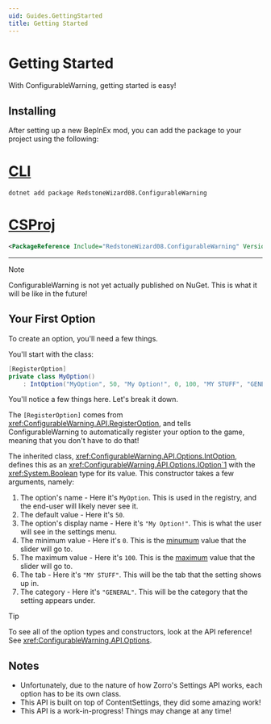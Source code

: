 ```yaml
---
uid: Guides.GettingStarted
title: Getting Started
---
```


# Getting Started

With ConfigurableWarning, getting started is easy!

## Installing

After setting up a new BepInEx mod,
you can add the package to your project using the following:

# [CLI](#tab/cli)

```pwsh
dotnet add package RedstoneWizard08.ConfigurableWarning
```

# [CSProj](#tab/csproj)

```xml
<PackageReference Include="RedstoneWizard08.ConfigurableWarning" Version="1.13.0" IncludeAssets="compile" ExcludeAssets="RUNTIME" />
```

---

> [!NOTE]
> ConfigurableWarning is not yet actually published on NuGet.
> This is what it will be like in the future!

## Your First Option

To create an option, you'll need a few things.

You'll start with the class:

```cs
[RegisterOption]
private class MyOption()
    : IntOption("MyOption", 50, "My Option!", 0, 100, "MY STUFF", "GENERAL");
```

You'll notice a few things here. Let's break it down.

The `[RegisterOption]` comes from <xref:ConfigurableWarning.API.RegisterOption>, and
tells ConfigurableWarning to automatically register your option to the game, meaning that
you don't have to do that!

The inherited class, <xref:ConfigurableWarning.API.Options.IntOption>, defines this as an 
<xref:ConfigurableWarning.API.Options.IOption`1> with the <xref:System.Boolean> type for its
value. This constructor takes a few arguments, namely:

1. The option's name - Here it's `MyOption`. This is used in the registry, and the end-user will
   likely never see it.
2. The default value - Here it's `50`.
3. The option's display name - Here it's `"My Option!"`. This is what the user will see in the
   settings menu.
4. The minimum value - Here it's `0`. This is the <u>minumum</u> value that the slider will go to.
5. The maximum value - Here it's `100`. This is the <u>maximum</u> value that the slider will go to.
6. The tab - Here it's `"MY STUFF"`. This will be the tab that the setting shows up in.
7. The category - Here it's `"GENERAL"`. This will be the category that the setting appears under.

> [!TIP]
> To see all of the option types and constructors, look at the API reference!
> See <xref:ConfigurableWarning.API.Options>.

## Notes

- Unfortunately, due to the nature of how Zorro's Settings API works, each option has to be its
  own class.
- This API is built on top of ContentSettings, they did some amazing work!
- This API is a work-in-progress! Things may change at any time!
